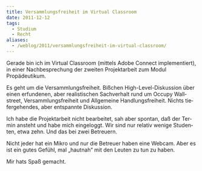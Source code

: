 ```yaml
---
title: Versammlungsfreiheit im Virtual Classroom
date: 2011-12-12
tags:
  - Studium
  - Recht
aliases:
  - /weblog/2011/versammlungsfreiheit-im-virtual-classroom/
---
```



Gerade bin ich im Vir­tual Class­room (mit­tels Adobe Con­nect imple­men­tiert), in einer Nach­be­spre­chung der zwei­ten Pro­jekt­ar­beit zum Modul Propädeutikum.

Es geht um die Ver­samm­lungs­frei­heit. Biß­chen High-Level-Diskussion über einen erfun­de­nen, aber rea­lis­ti­schen Sach­ver­halt rund um Occupy Wall­street, Ver­samm­lungs­frei­heit und All­ge­meine Hand­lungs­frei­heit. Nichts tie­fer­ge­hen­des, aber ent­spannte Diskussion.

Ich habe die Pro­jekt­ar­beit nicht bear­bei­tet, sah aber spon­tan, daß der Ter­min ansteht und habe mich ein­ge­loggt. Wir sind nur rela­tiv wenige Stu­den­ten, etwa zehn. Und das bei zwei Betreuern.

Nicht jeder hat ein Mikro und nur die Betreuer haben eine Web­cam. Aber es ist ein gutes Gefühl, mal „haut­nah“ mit den Leu­ten zu tun zu haben.

Mir hats Spaß gemacht.